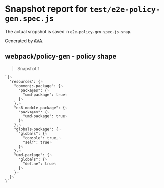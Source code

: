 # Snapshot report for `test/e2e-policy-gen.spec.js`

The actual snapshot is saved in `e2e-policy-gen.spec.js.snap`.

Generated by [AVA](https://avajs.dev).

## webpack/policy-gen - policy shape

> Snapshot 1

    `{␊
      "resources": {␊
        "commonjs-package": {␊
          "packages": {␊
            "umd-package": true␊
          }␊
        },␊
        "es6-module-package": {␊
          "packages": {␊
            "umd-package": true␊
          }␊
        },␊
        "globals-package": {␊
          "globals": {␊
            "console": true,␊
            "self": true␊
          }␊
        },␊
        "umd-package": {␊
          "globals": {␊
            "define": true␊
          }␊
        }␊
      }␊
    }`
